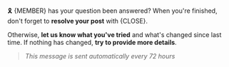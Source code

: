 :reminder_ribbon: {MEMBER} has your question been answered?
When you're finished, don't forget to **resolve your post** with {CLOSE}.

Otherwise, **let us know what you've tried** and what's changed since last time. If nothing has changed, **try to provide more details**.
> *This message is sent automatically every 72 hours*

